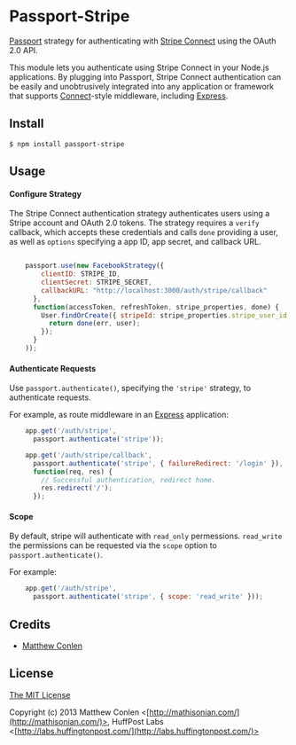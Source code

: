 # Passport-Stripe

[Passport](http://passportjs.org/) strategy for authenticating with [Stripe Connect](http://www.stripe.com/connect)
using the OAuth 2.0 API.

This module lets you authenticate using Stripe Connect in your Node.js applications.
By plugging into Passport, Stripe Connect authentication can be easily and
unobtrusively integrated into any application or framework that supports
[Connect](http://www.senchalabs.org/connect/)-style middleware, including
[Express](http://expressjs.com/).

## Install

    $ npm install passport-stripe

## Usage

#### Configure Strategy

The Stripe Connect authentication strategy authenticates users using a Stripe
account and OAuth 2.0 tokens.  The strategy requires a `verify` callback, which
accepts these credentials and calls `done` providing a user, as well as
`options` specifying a app ID, app secret, and callback URL.
```js

    passport.use(new FacebookStrategy({
        clientID: STRIPE_ID,
        clientSecret: STRIPE_SECRET,
        callbackURL: "http://localhost:3000/auth/stripe/callback"
      },
      function(accessToken, refreshToken, stripe_properties, done) {
        User.findOrCreate({ stripeId: stripe_properties.stripe_user_id }, function (err, user) {
          return done(err, user);
        });
      }
    ));

```

#### Authenticate Requests

Use `passport.authenticate()`, specifying the `'stripe'` strategy, to
authenticate requests.

For example, as route middleware in an [Express](http://expressjs.com/)
application:
```js
    app.get('/auth/stripe',
      passport.authenticate('stripe'));

    app.get('/auth/stripe/callback',
      passport.authenticate('stripe', { failureRedirect: '/login' }),
      function(req, res) {
        // Successful authentication, redirect home.
        res.redirect('/');
      });
```

#### Scope

By default, stripe will authenticate with `read_only` permessions. `read_write` the permissions can be requested
via the `scope` option to `passport.authenticate()`.

For example:
```js
    app.get('/auth/stripe',
      passport.authenticate('stripe', { scope: 'read_write' }));
```

## Credits

  - [Matthew Conlen](http://github.com/mathisonian)

## License

[The MIT License](http://opensource.org/licenses/MIT)

Copyright (c) 2013 Matthew Conlen <[http://mathisonian.com/](http://mathisonian.com/)>, HuffPost Labs <[http://labs.huffingtonpost.com/](http://labs.huffingtonpost.com/)>
